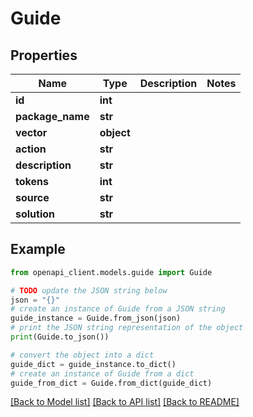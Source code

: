 # Guide


## Properties

Name | Type | Description | Notes
------------ | ------------- | ------------- | -------------
**id** | **int** |  | 
**package_name** | **str** |  | 
**vector** | **object** |  | 
**action** | **str** |  | 
**description** | **str** |  | 
**tokens** | **int** |  | 
**source** | **str** |  | 
**solution** | **str** |  | 

## Example

```python
from openapi_client.models.guide import Guide

# TODO update the JSON string below
json = "{}"
# create an instance of Guide from a JSON string
guide_instance = Guide.from_json(json)
# print the JSON string representation of the object
print(Guide.to_json())

# convert the object into a dict
guide_dict = guide_instance.to_dict()
# create an instance of Guide from a dict
guide_from_dict = Guide.from_dict(guide_dict)
```
[[Back to Model list]](../README.md#documentation-for-models) [[Back to API list]](../README.md#documentation-for-api-endpoints) [[Back to README]](../README.md)


